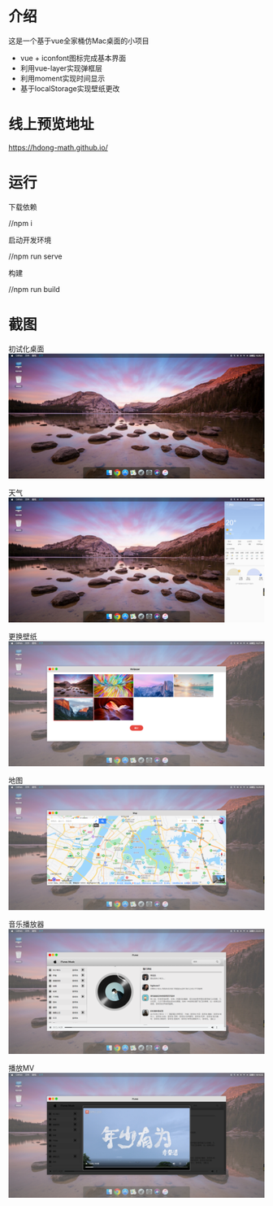 # 介绍
这是一个基于vue全家桶仿Mac桌面的小项目
* vue + iconfont图标完成基本界面
* 利用vue-layer实现弹框层
* 利用moment实现时间显示
* 基于localStorage实现壁纸更改

# 线上预览地址
https://hdong-math.github.io/

# 运行
下载依赖

//npm i

启动开发环境

//npm run serve

构建

//npm run build

# 截图
初试化桌面
![image](description_images/2021-04-09_162641.png)

天气
![image](description_images/2021-04-09_162714.png)

更换壁纸
![image](description_images/2021-04-09_162802.png)

地图
![image](description_images/2021-04-09_162927.png)

音乐播放器
![image](description_images/2021-04-10_232318.png)

播放MV
![image](description_images/2021-04-10_181700.png)


